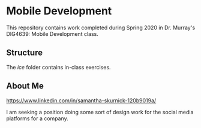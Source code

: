# Mobile Development
This repository contains work completed during Spring 2020 in Dr. Murray's DIG4639: Mobile Development class.

## Structure
The *ice* folder contains in-class exercises. 

## About Me
https://www.linkedin.com/in/samantha-skurnick-120b9019a/

I am seeking a position doing some sort of design work for the social media platforms for a company.
